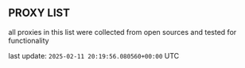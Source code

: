 ## PROXY LIST

all proxies in this list were collected from open sources and tested for functionality

last update: `2025-02-11 20:19:56.080560+00:00` UTC